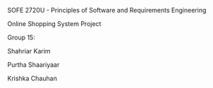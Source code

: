 SOFE 2720U - Principles of Software and Requirements Engineering 

Online Shopping System Project

Group 15:

Shahriar Karim

Purtha Shaariyaar

Krishka Chauhan
